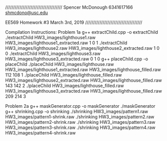 ////////////////////////////////////
Spencer McDonough
6341617166
shmcdono@usc.edu

EE569 Homework #3
March 3rd, 2019
////////////////////////////////////

Compilation Instructions:
Problem 1a
g++ extractChild.cpp -o extractChild
./extractChild HW3_images/lighthouse1.raw HW3_images/lighthouse1_extracted.raw 1 0 1
./extractChild HW3_images/lighthouse2.raw HW3_images/lighthouse2_extracted.raw 1 0 0
./extractChild HW3_images/lighthouse3.raw HW3_images/lighthouse3_extracted.raw 0 1 0
g++ placeChild.cpp -o placeChild
./placeChild HW3_images/lighthouse.raw HW3_images/lighthouse1_extracted.raw HW3_images/lighthouse_filled.raw 112 108 1
./placeChild HW3_images/lighthouse_filled.raw HW3_images/lighthouse2_extracted.raw HW3_images/lighthouse_filled.raw 143 142 2
./placeChild HW3_images/lighthouse_filled.raw HW3_images/lighthouse3_extracted.raw HW3_images/lighthouse_filled.raw 209 214 3

Problem 2a
g++ maskGenerator.cpp -o maskGenerator
./maskGenerator
g++ shrinking.cpp -o shrinking
./shrinking HW3_images/pattern1.raw HW3_images/pattern1-shrink.raw
./shrinking HW3_images/pattern2.raw HW3_images/pattern2-shrink.raw
./shrinking HW3_images/pattern3.raw HW3_images/pattern3-shrink.raw
./shrinking HW3_images/pattern4.raw HW3_images/pattern4-shrink.raw